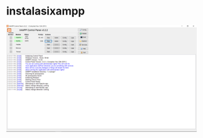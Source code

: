 # instalasixampp
![alt text](https://github.com/farrelreginaldo/instalasixampp/blob/master/Screenshot%20(178).png?raw=true)
